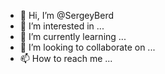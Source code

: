 - 👋 Hi, I’m @SergeyBerd
- 👀 I’m interested in ...
- 🌱 I’m currently learning ...
- 💞️ I’m looking to collaborate on ...
- 📫 How to reach me ...

<!---
SergeyBerd/SergeyBerd is a ✨ special ✨ repository because its `README.md` (this file) appears on your GitHub profile.
You can click the Preview link to take a look at your changes.
--->
